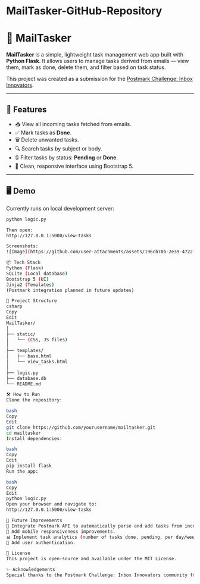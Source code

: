 # MailTasker-GitHub-Repository

# 📧 MailTasker

**MailTasker** is a simple, lightweight task management web app built with **Python Flask**. It allows users to manage tasks derived from emails — view them, mark as done, delete them, and filter based on task status.  

This project was created as a submission for the [Postmark Challenge: Inbox Innovators](https://dev.to/challenges/postmark).

---

## 🚀 Features

- 📥 View all incoming tasks fetched from emails.
- ✅ Mark tasks as **Done**.
- 🗑️ Delete unwanted tasks.
- 🔍 Search tasks by subject or body.
- 🔃 Filter tasks by status: **Pending** or **Done**.
- 📱 Clean, responsive interface using Bootstrap 5.

---

## 🖥️ Demo

Currently runs on local development server:

```bash
python logic.py

Then open:
http://127.0.0.1:5000/view-tasks

Screenshots:
![Image](https://github.com/user-attachments/assets/196cb70b-2e39-4722-af4c-16dc346df5ce)

📦 Tech Stack
Python (Flask)
SQLite (Local database)
Bootstrap 5 (UI)
Jinja2 (Templates)
(Postmark integration planned in future updates)

📂 Project Structure
csharp
Copy
Edit
MailTasker/
│
├── static/
│   └── (CSS, JS files)
│
├── templates/
│   ├── base.html
│   └── view_tasks.html
│
├── logic.py
├── database.db
└── README.md

🛠️ How to Run
Clone the repository:

bash
Copy
Edit
git clone https://github.com/yourusername/mailtasker.git
cd mailtasker
Install dependencies:

bash
Copy
Edit
pip install flask
Run the app:

bash
Copy
Edit
python logic.py
Open your browser and navigate to:
http://127.0.0.1:5000/view-tasks

🎯 Future Improvements
📧 Integrate Postmark API to automatically parse and add tasks from incoming emails.
📱 Add mobile responsiveness improvements.
📊 Implement task analytics (number of tasks done, pending, per day/week).
📝 Add user authentication.

📃 License
This project is open-source and available under the MIT License.

✨ Acknowledgements
Special thanks to the Postmark Challenge: Inbox Innovators community for the inspiration.





